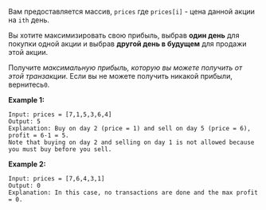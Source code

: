 Вам предоставляется массив, `prices` где `prices[i]` - цена данной акции на `ith` день.

Вы хотите максимизировать свою прибыль, выбрав **один день** для покупки одной акции и выбрав **другой день в будущем** для продажи этой акции.

Получите _максимальную прибыль, которую вы можете получить от этой транзакции_. Если вы не можете получить никакой прибыли, вернитесь`0`.

**Example 1:**
```
Input: prices = [7,1,5,3,6,4]
Output: 5
Explanation: Buy on day 2 (price = 1) and sell on day 5 (price = 6), profit = 6-1 = 5.
Note that buying on day 2 and selling on day 1 is not allowed because you must buy before you sell.
```

**Example 2:**
```
Input: prices = [7,6,4,3,1]
Output: 0
Explanation: In this case, no transactions are done and the max profit = 0.
```